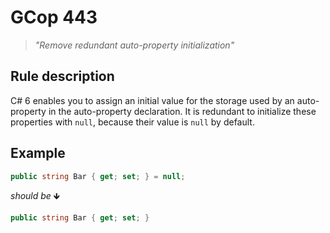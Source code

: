﻿# GCop 443

> *"Remove redundant auto-property initialization"*

## Rule description

C# 6 enables you to assign an initial value for the storage used by an auto-property in the auto-property declaration. It is redundant to initialize these properties with `null`, because their value is `null` by default.

## Example

```csharp
public string Bar { get; set; } = null;
```

*should be* 🡻

```csharp
public string Bar { get; set; }

```

